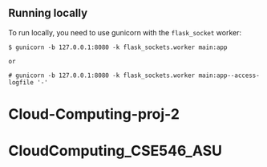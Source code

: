 
## Running locally

To run locally, you need to use gunicorn with the ``flask_socket`` worker:

    $ gunicorn -b 127.0.0.1:8080 -k flask_sockets.worker main:app
    
    or
    
    # gunicorn -b 127.0.0.1:8080 -k flask_sockets.worker main:app--access-logfile '-'
# Cloud-Computing-proj-2
# CloudComputing_CSE546_ASU
